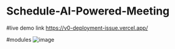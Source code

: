 # Schedule-AI-Powered-Meeting
#live demo link
https://v0-deployment-issue.vercel.app/

#modules
![image](https://github.com/user-attachments/assets/1f021684-1ce5-4fae-bbd6-d0a5ac65612f)
